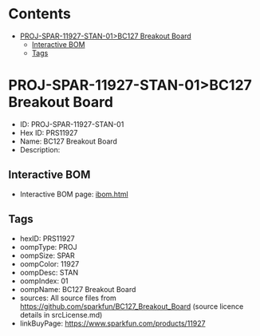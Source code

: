 



Contents
========

* [PROJ-SPAR-11927-STAN-01>BC127 Breakout Board](#proj-spar-11927-stan-01bc127-breakout-board)
	* [Interactive BOM](#interactive-bom)
	* [Tags](#tags)

# PROJ-SPAR-11927-STAN-01>BC127 Breakout Board

- ID: PROJ-SPAR-11927-STAN-01
- Hex ID: PRS11927
- Name: BC127 Breakout Board
- Description: 

## Interactive BOM

- Interactive BOM page: [ibom.html](kicad/bom/ibom.html)

## Tags

- hexID: PRS11927
- oompType: PROJ
- oompSize: SPAR
- oompColor: 11927
- oompDesc: STAN
- oompIndex: 01
- oompName: BC127 Breakout Board
- sources: All source files from https://github.com/sparkfun/BC127_Breakout_Board (source licence details in srcLicense.md)
- linkBuyPage: https://www.sparkfun.com/products/11927
